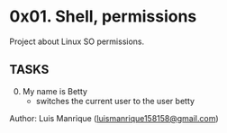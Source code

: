 # 0x01. Shell, permissions
Project about Linux SO permissions.

## TASKS

0. My name is Betty
	- switches the current user to the user betty





Author:
Luis Manrique (luismanrique158158@gmail.com)
